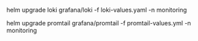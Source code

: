 

helm upgrade loki grafana/loki -f loki-values.yaml -n monitoring

helm upgrade promtail grafana/promtail -f promtail-values.yml -n monitoring